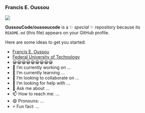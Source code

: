 ### Francis E. Oussou
[![](https://img.shields.io/github/followers/giswr?style=social)](https://github.com/giswr/)





**OussouCode/oussoucode** is a ✨ _special_ ✨ repository because its `README.md` (this file) appears on your GitHub profile.

Here are some ideas to get you started:
- [Francis E. Oussou](oussoucode.github.io/)
- [Federal University of Technology](https://futa.edu.ng/)
- 😀😀😀😀😀😀😀😀😀
- 🔭 I’m currently working on ...
- 🌱 I’m currently learning ...
- 👯 I’m looking to collaborate on ...
- 🤔 I’m looking for help with ...
- 💬 Ask me about ...
- 📫 How to reach me: ...
- 😄 Pronouns: ...
- ⚡ Fun fact: ...

